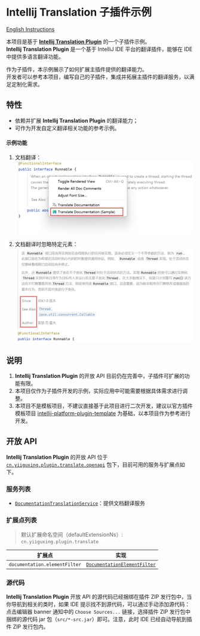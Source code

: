 # Intellij Translation 子插件示例

[English Instructions](/README.md)

本项目是基于 [**Intellij Translation Plugin**](https://github.com/YiiGuxing/TranslationPlugin) 的一个子插件示例。  
**Intellij Translation Plugin** 是一个基于 IntelliJ IDE 平台的翻译插件，能够在 IDE 中提供多语言翻译功能。

作为子插件，本示例展示了如何扩展主插件提供的翻译能力。  
开发者可以参考本项目，编写自己的子插件，集成并拓展主插件的翻译服务，以满足定制化需求。

## 特性

- 依赖并扩展 **Intellij Translation Plugin** 的翻译能力；
- 可作为开发自定义翻译相关功能的参考示例。

#### 示例功能

1. 文档翻译：
  ![文档翻译](images/screenshot_1.png)

2. 文档翻译时忽略特定元素：
  ![文档翻译元素过虑](images/screenshot_2.png)

## 说明

1. **Intellij Translation Plugin** 的开放 API 目前仍在完善中，子插件可扩展的功能有限。
2. 本项目仅作为子插件开发的示例，实际应用中可能需要根据具体需求进行调整。
3. 本项目不是模板项目，不建议直接基于此项目进行二次开发，建议以官方插件模板项目 [intellij-platform-plugin-template](https://github.com/JetBrains/intellij-platform-plugin-template)
为基础，以本项目作为参考进行开发。

## 开放 API

**Intellij Translation Plugin** 的开放 API 位于 [`cn.yiiguxing.plugin.translate.openapi`][openapi-package] 包下，目前可用的服务与扩展点如下。

### 服务列表

- [`DocumentationTranslationService`][DocumentationTranslationService]：提供文档翻译服务

### 扩展点列表

> 默认扩展命名空间（defaultExtensionNs）: `cn.yiiguxing.plugin.translate`

| 扩展点                           | 实现                                                         |
|-------------------------------|------------------------------------------------------------|
| `documentation.elementFilter` | [`DocumentationElementFilter`][DocumentationElementFilter] |

### 源代码

**Intellij Translation Plugin** 开放 API 的源代码已经捆绑在插件 ZIP 发行包中，当你导航到相关的类时，如果 IDE 提示找不到源代码，可以通过手动添加源代码：点击编辑器 banner 通知中的 `Choose Sources...` 链接，选择插件 ZIP 发行包中捆绑的源代码 jar 包（`src/*-src.jar`）即可。注意，此时 IDE 已经自动导航到插件 ZIP 发行包内。


[openapi-package]: https://github.com/YiiGuxing/TranslationPlugin/tree/master/src/main/kotlin/cn/yiiguxing/plugin/translate/openapi
[DocumentationTranslationService]: https://github.com/YiiGuxing/TranslationPlugin/blob/master/src/main/kotlin/cn/yiiguxing/plugin/translate/openapi/documentation/DocumentationTranslationService.kt
[DocumentationElementFilter]: https://github.com/YiiGuxing/TranslationPlugin/blob/master/src/main/kotlin/cn/yiiguxing/plugin/translate/openapi/documentation/DocumentationElementFilter.kt
